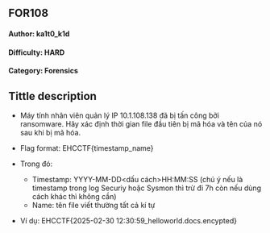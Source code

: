 
<h2>FOR108</h2>
<h4>Author: ka1t0_k1d</h4>
<h4>Difficulty: HARD</h4>
<h4>Category: Forensics</h4>


<h2>Tittle description</h2>

 - Máy tính nhân viên quản lý IP 10.1.108.138 đã bị tấn công bởi ransomware. Hãy xác định thời gian file đầu tiên bị mã hóa và tên của nó sau khi bị mã hóa.


- Flag format: EHCCTF{timestamp_name}
- Trong đó:
  - Timestamp: YYYY-MM-DD<dấu cách>HH:MM:SS (chú ý nếu là timestamp trong log Securiy hoặc Sysmon thì trừ đi 7h còn nếu dùng cách khác thì không cần)
  - Name: tên file viết thường tất cả kí tự

- Ví dụ: EHCCTF{2025-02-30 12:30:59_helloworld.docs.encypted}

